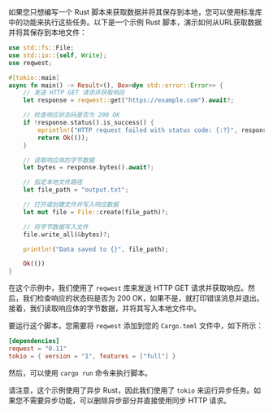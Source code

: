 如果您只想编写一个 Rust 脚本来获取数据并将其保存到本地，您可以使用标准库中的功能来执行这些任务。以下是一个示例 Rust 脚本，演示如何从URL获取数据并将其保存到本地文件：

```rust
use std::fs::File;
use std::io::{self, Write};
use reqwest;

#[tokio::main]
async fn main() -> Result<(), Box<dyn std::error::Error>> {
    // 发送 HTTP GET 请求并获取响应
    let response = reqwest::get("https://example.com").await?;

    // 检查响应状态码是否为 200 OK
    if !response.status().is_success() {
        eprintln!("HTTP request failed with status code: {:?}", response.status());
        return Ok(());
    }

    // 读取响应体的字节数据
    let bytes = response.bytes().await?;

    // 指定本地文件路径
    let file_path = "output.txt";

    // 打开或创建文件并写入响应数据
    let mut file = File::create(file_path)?;

    // 将字节数据写入文件
    file.write_all(&bytes)?;

    println!("Data saved to {}", file_path);

    Ok(())
}
```

在这个示例中，我们使用了 `reqwest` 库来发送 HTTP GET 请求并获取响应。然后，我们检查响应的状态码是否为 200 OK，如果不是，就打印错误消息并退出。接着，我们读取响应体的字节数据，并将其写入本地文件中。

要运行这个脚本，您需要将 `reqwest` 添加到您的 `Cargo.toml` 文件中，如下所示：

```toml
[dependencies]
reqwest = "0.11"
tokio = { version = "1", features = ["full"] }
```

然后，可以使用 `cargo run` 命令来执行脚本。

请注意，这个示例使用了异步 Rust，因此我们使用了 `tokio` 来运行异步任务。如果您不需要异步功能，可以删除异步部分并直接使用同步 HTTP 请求。
